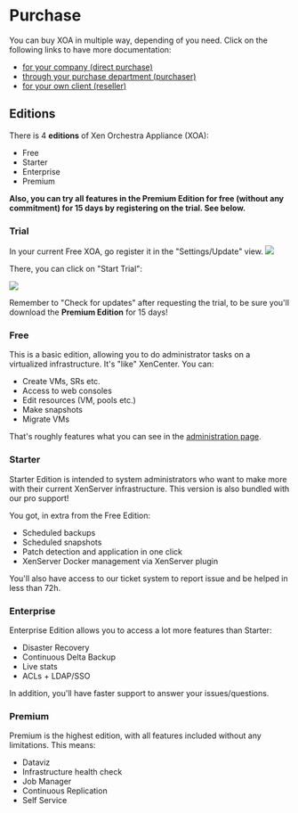 # Purchase

You can buy XOA in multiple way, depending of you need. Click on the following links to have more documentation:

* [for your company (direct purchase)](directpurchase.md)
* [through your purchase department (purchaser)](through_purchase_department.md)
* [for your own client (reseller)](reseller.md)

## Editions

There is 4 **editions** of Xen Orchestra Appliance (XOA):

* Free
* Starter
* Enterprise
* Premium

**Also, you can try all features in the Premium Edition for free (without any commitment) for 15 days by registering on the trial. See below.**

### Trial

In your current Free XOA, go register it in the "Settings/Update" view.
![](https://camo.githubusercontent.com/a8d804a7055deb81c88f1de0f3b5b0124d3fb1a2/68747470733a2f2f78656e2d6f72636865737472612e636f6d2f626c6f672f636f6e74656e742f696d616765732f323031352f30352f757064617465722e706e67)

There, you can click on "Start Trial":

![](https://camo.githubusercontent.com/435026d3bad8c096e10b6e8ea3fcdabe1b52462c/68747470733a2f2f78656e2d6f72636865737472612e636f6d2f626c6f672f636f6e74656e742f696d616765732f323031352f30352f747269616c2e706e67)

Remember to "Check for updates" after requesting the trial, to be sure you'll download the **Premium Edition** for 15 days!

### Free

This is a basic edition, allowing you to do administrator tasks on a virtualized infrastructure. It's "like" XenCenter. You can:

* Create VMs, SRs etc.
* Access to web consoles
* Edit resources (VM, pools etc.)
* Make snapshots
* Migrate VMs

That's roughly features what you can see in the [administration page](administration.md).

### Starter

Starter Edition is intended to system administrators who want to make more with their current XenServer infrastructure. This version is also bundled with our pro support!

You got, in extra from the Free Edition:

* Scheduled backups
* Scheduled snapshots
* Patch detection and application in one click
* XenServer Docker management via XenServer plugin

You'll also have access to our ticket system to report issue and be helped in less than 72h.

### Enterprise

Enterprise Edition allows you to access a lot more features than Starter:

* Disaster Recovery
* Continuous Delta Backup
* Live stats
* ACLs + LDAP/SSO

In addition, you'll have faster support to answer your issues/questions.

### Premium

Premium is the highest edition, with all features included without any limitations. This means:

* Dataviz
* Infrastructure health check
* Job Manager
* Continuous Replication
* Self Service